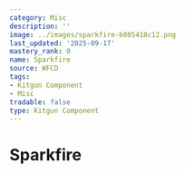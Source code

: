 ```yaml
---
category: Misc
description: ''
image: ../images/sparkfire-b805418c12.png
last_updated: '2025-09-17'
mastery_rank: 0
name: Sparkfire
source: WFCD
tags:
- Kitgun Component
- Misc
tradable: false
type: Kitgun Component
---
```


# Sparkfire

